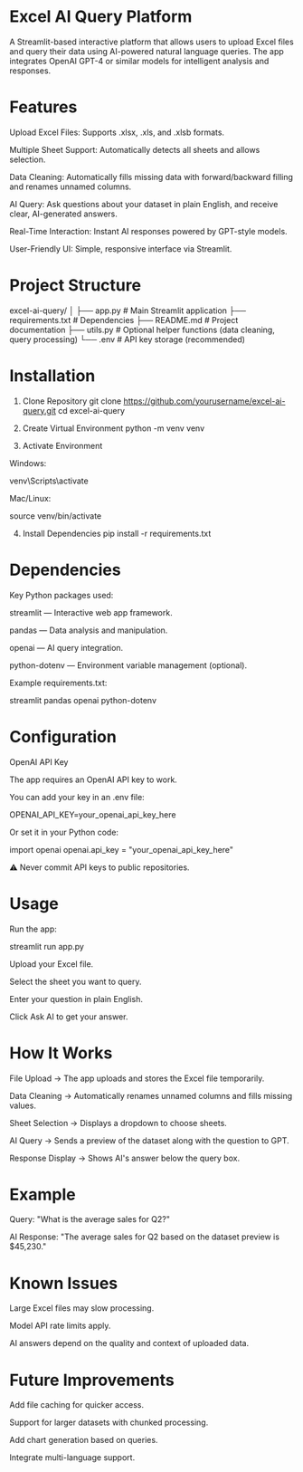 # Excel AI Query Platform

A Streamlit-based interactive platform that allows users to upload Excel files and query their data using AI-powered natural language queries. The app integrates OpenAI GPT-4 or similar models for intelligent analysis and responses.

# Features

Upload Excel Files: Supports .xlsx, .xls, and .xlsb formats.

Multiple Sheet Support: Automatically detects all sheets and allows selection.

Data Cleaning: Automatically fills missing data with forward/backward filling and renames unnamed columns.

AI Query: Ask questions about your dataset in plain English, and receive clear, AI-generated answers.

Real-Time Interaction: Instant AI responses powered by GPT-style models.

User-Friendly UI: Simple, responsive interface via Streamlit.

# Project Structure
excel-ai-query/
│
├── app.py               # Main Streamlit application
├── requirements.txt     # Dependencies
├── README.md            # Project documentation
├── utils.py             # Optional helper functions (data cleaning, query processing)
└── .env                 # API key storage (recommended)

# Installation
1. Clone Repository
git clone https://github.com/yourusername/excel-ai-query.git
cd excel-ai-query

2. Create Virtual Environment
python -m venv venv

3. Activate Environment

Windows:

venv\Scripts\activate


Mac/Linux:

source venv/bin/activate

4. Install Dependencies
pip install -r requirements.txt

# Dependencies

Key Python packages used:

streamlit — Interactive web app framework.

pandas — Data analysis and manipulation.

openai — AI query integration.

python-dotenv — Environment variable management (optional).

Example requirements.txt:

streamlit
pandas
openai
python-dotenv

# Configuration
OpenAI API Key

The app requires an OpenAI API key to work.

You can add your key in an .env file:

OPENAI_API_KEY=your_openai_api_key_here


Or set it in your Python code:

import openai
openai.api_key = "your_openai_api_key_here"


⚠️ Never commit API keys to public repositories.

# Usage

Run the app:

streamlit run app.py


Upload your Excel file.

Select the sheet you want to query.

Enter your question in plain English.

Click Ask AI to get your answer.

# How It Works

File Upload → The app uploads and stores the Excel file temporarily.

Data Cleaning → Automatically renames unnamed columns and fills missing values.

Sheet Selection → Displays a dropdown to choose sheets.

AI Query → Sends a preview of the dataset along with the question to GPT.

Response Display → Shows AI's answer below the query box.

# Example

Query:
"What is the average sales for Q2?"

AI Response:
"The average sales for Q2 based on the dataset preview is $45,230."

# Known Issues

Large Excel files may slow processing.

Model API rate limits apply.

AI answers depend on the quality and context of uploaded data.

# Future Improvements

Add file caching for quicker access.

Support for larger datasets with chunked processing.

Add chart generation based on queries.

Integrate multi-language support.